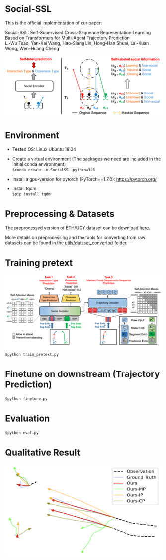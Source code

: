 # Social-SSL
This is the official implementation of our paper:

Social-SSL: Self-Supervised Cross-Sequence Representation Learning Based on Transformers for Multi-Agent Trajectory Prediction\
Li-Wu Tsao, Yan-Kai Wang, Hao-Siang Lin, Hong-Han Shuai, Lai-Kuan Wong, Wen-Huang Cheng

![](images/Social-SSL.png)

# Environment
- Tested OS: Linux Ubuntu 18.04

- Create a virtual environment (The packages we need are included in the initial conda environment)\
`$conda create -n SocialSSL python=3.6`

- Install a gpu-version for pytorch (PyTorch==1.7.0): https://pytorch.org/

- Install tqdm\
`$pip install tqdm`

# Preprocessing & Datasets
The preprocessed version of ETH/UCY dataset can be download [here](https://drive.google.com/drive/folders/1lz34zED9gC2-m17FmajLotJjtw0EKkB9?usp=sharing).

More details on preprocessing and the tools for converting from raw datasets can be found in the [utils/dataset_convertor/](https://github.com/ShiningKeyboarder/Social-SSL/tree/main/utils/dataset_convertor) folder.

# Training pretext
![](images/Pretext.png)
`$python train_pretext.py`

# Finetune on downstream (Trajectory Prediction)
`$python finetune.py`

# Evaluation
`$python eval.py`

# Qualitative Result
![](images/Qualitative.png)
